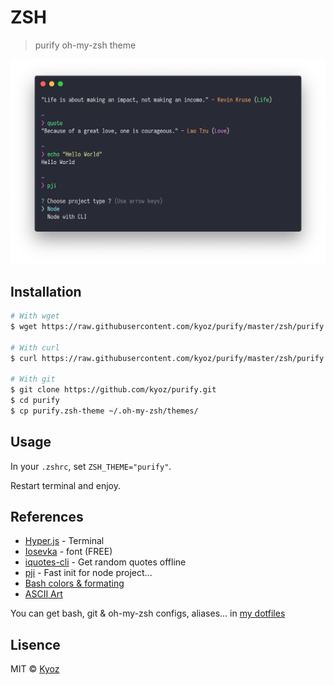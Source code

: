 # ZSH

> purify oh-my-zsh theme

<p align="center">
  <img src="../demo/zsh.png" width="900px">
</p>

## Installation

```sh
# With wget
$ wget https://raw.githubusercontent.com/kyoz/purify/master/zsh/purify.zsh-theme -O ~/.oh-my-zsh/themes/purify.zsh-theme

# With curl
$ curl https://raw.githubusercontent.com/kyoz/purify/master/zsh/purify.zsh-theme --output ~/.oh-my-zsh/themes/purify.zsh-theme

# With git
$ git clone https://github.com/kyoz/purify.git
$ cd purify
$ cp purify.zsh-theme ~/.oh-my-zsh/themes/
```

## Usage

In your `.zshrc`, set `ZSH_THEME="purify"`.

Restart terminal and enjoy.

## References

* [Hyper.js](https://hyper.is/) - Terminal
* [Iosevka](https://github.com/be5invis/Iosevka) - font (FREE)
* [iquotes-cli](https://github.com/kyoz/iquotes-cli) - Get random quotes offline
* [pji](https://github.com/kyoz/pji) - Fast init for node project...
* [Bash colors & formating](https://misc.flogisoft.com/bash/tip_colors_and_formatting)
* [ASCII Art](https://textart4u.blogspot.com/2013/03/one-line-ascii-text-art.html)

You can get bash, git & oh-my-zsh configs, aliases... in [my dotfiles](https://github.com/kyoz/dotfiles)

## Lisence
MIT © [Kyoz](mailto:banminkyoz@gmail.com)

